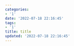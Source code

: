 ```yaml
---
categories:
- '1'
date: '2022-07-18 22:16:45'
tags:
- '1'
title: title
updated: '2022-07-18 22:16:45'
---
```


